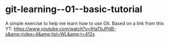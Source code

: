 # git-learning--01--basic-tutorial
A simple exercise to help me learn how to use GIt. Based on a link from this YT:
https://www.youtube.com/watch?v=IHaTbJPdB-s&amp;index=4&amp;list=WL&amp;t=412s
